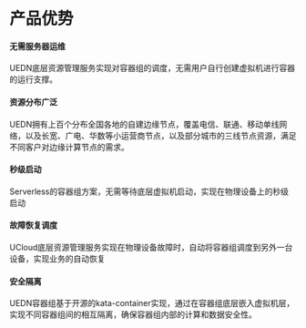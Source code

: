 # 产品优势

#### 无需服务器运维

UEDN底层资源管理服务实现对容器组的调度，无需用户自行创建虚拟机进行容器的运行支撑。

#### 资源分布广泛

UEDN拥有上百个分布全国各地的自建边缘节点，覆盖电信、联通、移动单线网络，以及长宽、广电、华数等小运营商节点，以及部分城市的三线节点资源，满足不同客户对边缘计算节点的需求。

#### 秒级启动

Serverless的容器组方案，无需等待底层虚拟机启动，实现在物理设备上的秒级启动

#### 故障恢复调度

UCloud底层资源管理服务实现在物理设备故障时，自动将容器组调度到另外一台设备，实现业务的自动恢复

#### 安全隔离

UEDN容器组基于开源的kata-container实现，通过在容器组底层嵌入虚拟机层，实现不同容器组间的相互隔离，确保容器组内部的计算和数据安全性。



